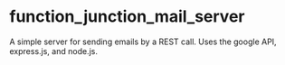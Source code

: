 # function_junction_mail_server
A simple server for sending emails by a REST call.  Uses the google API, express.js, and node.js.
